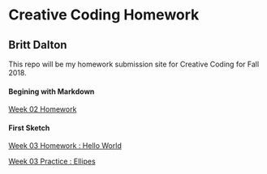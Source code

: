 # Creative Coding Homework #

## Britt Dalton ##

This repo will be my homework submission site for Creative Coding for Fall 2018.

#### Begining with Markdown ####
[Week 02 Homework](https://brittdalton.github.io/Creative_Coding_HW/HW_02/)

#### First Sketch ####
[Week 03 Homework : Hello World](https://brittdalton.github.io/Creative_Coding_HW/HW_03/Hello_world)

[Week 03 Practice : Ellipes](https://brittdalton.github.io/Creative_Coding_HW/HW_03/Hello_ellipse)
